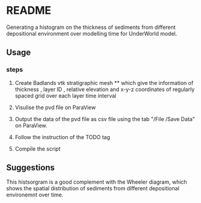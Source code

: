 # README #
Generating a histogram on the thickness of sediments from different depositional environment over modelling time for UnderWorld model.

## Usage ##
### steps ###

1. Create Badlands vtk stratigraphic mesh 
  ** which give the information of thickness , layer ID , relative elevation and x-y-z coordinates of regularly spaced grid over each layer time interval 
  
2. Visulise the pvd file on ParaView

3. Output the data of the pvd file as csv file using the tab "/File /Save Data" on ParaView.

4. Follow the instruction of the TODO tag

5. Compile the script



## Suggestions ##
This histsorgram is a good complement with the Wheeler diagram, which shows the spatial distribution of sediments from different depositional environemnt over time. 
